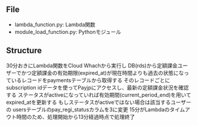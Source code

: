 ## File

- lambda_function.py: Lambda関数
- module_load_function.py: Pythonモジュール


## Structure

30分おきにLambda関数をCloud Whachから実行し DB(rds)から定額課金ユーザーでかつ定額課金の有効期限(expired_at)が現在時間よりも過去の状態になっているレコードをpaymentsテーブルから取得する
そのレコードごとにsubscription idデータを使ってPayjpにアクセスし、最新の定額課金状況を確認する
ステータスがactiveになっていれば有効期間(current_period_end)を用いてexpired_atを更新する
もしステータスがactiveではない場合は該当するユーザーの usersテーブルのpay_regi_statusカラムを3に変更
15分がLambdaのタイムアウト時間のため、処理開始から13分経過時点で処理終了

